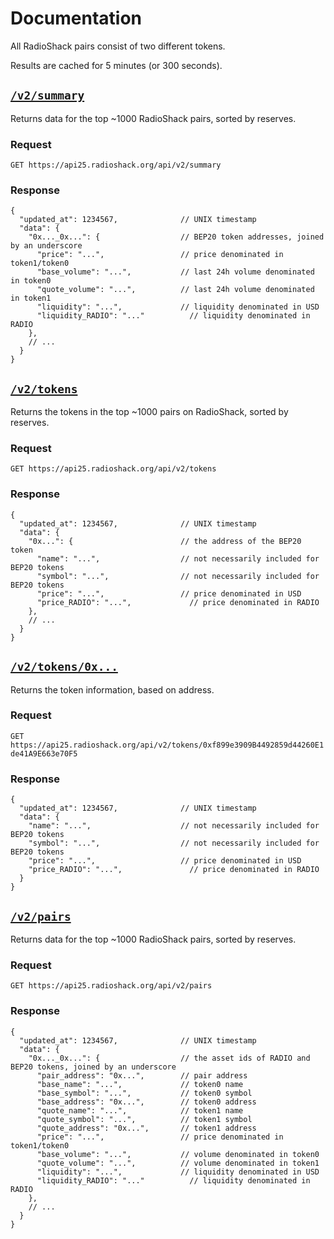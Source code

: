 # Documentation

All RadioShack pairs consist of two different tokens.

Results are cached for 5 minutes (or 300 seconds).

## [`/v2/summary`](https://api25.radioshack.org/api/v2/summary)

Returns data for the top ~1000 RadioShack pairs, sorted by reserves. 

### Request

`GET https://api25.radioshack.org/api/v2/summary`

### Response

```json5
{
  "updated_at": 1234567,              // UNIX timestamp
  "data": {
    "0x..._0x...": {                  // BEP20 token addresses, joined by an underscore
      "price": "...",                 // price denominated in token1/token0
      "base_volume": "...",           // last 24h volume denominated in token0
      "quote_volume": "...",          // last 24h volume denominated in token1
      "liquidity": "...",             // liquidity denominated in USD
      "liquidity_RADIO": "..."          // liquidity denominated in RADIO
    },
    // ...
  }
}
```

## [`/v2/tokens`](https://api25.radioshack.org/api/v2/tokens)

Returns the tokens in the top ~1000 pairs on RadioShack, sorted by reserves.

### Request

`GET https://api25.radioshack.org/api/v2/tokens`

### Response

```json5
{
  "updated_at": 1234567,              // UNIX timestamp
  "data": {
    "0x...": {                        // the address of the BEP20 token
      "name": "...",                  // not necessarily included for BEP20 tokens
      "symbol": "...",                // not necessarily included for BEP20 tokens
      "price": "...",                 // price denominated in USD
      "price_RADIO": "...",             // price denominated in RADIO
    },
    // ...
  }
}
```

## [`/v2/tokens/0x...`](https://api25.radioshack.org/api/v2/tokens/0xf899e3909B4492859d44260E1de41A9E663e70F5)

Returns the token information, based on address.

### Request

`GET https://api25.radioshack.org/api/v2/tokens/0xf899e3909B4492859d44260E1de41A9E663e70F5`

### Response

```json5
{
  "updated_at": 1234567,              // UNIX timestamp
  "data": {
    "name": "...",                    // not necessarily included for BEP20 tokens
    "symbol": "...",                  // not necessarily included for BEP20 tokens
    "price": "...",                   // price denominated in USD
    "price_RADIO": "...",               // price denominated in RADIO
  }
}
```

## [`/v2/pairs`](https://api25.radioshack.org/api/v2/pairs)

Returns data for the top ~1000 RadioShack pairs, sorted by reserves.

### Request

`GET https://api25.radioshack.org/api/v2/pairs`

### Response

```json5
{
  "updated_at": 1234567,              // UNIX timestamp
  "data": {
    "0x..._0x...": {                  // the asset ids of RADIO and BEP20 tokens, joined by an underscore
      "pair_address": "0x...",        // pair address
      "base_name": "...",             // token0 name
      "base_symbol": "...",           // token0 symbol
      "base_address": "0x...",        // token0 address
      "quote_name": "...",            // token1 name
      "quote_symbol": "...",          // token1 symbol
      "quote_address": "0x...",       // token1 address
      "price": "...",                 // price denominated in token1/token0
      "base_volume": "...",           // volume denominated in token0
      "quote_volume": "...",          // volume denominated in token1
      "liquidity": "...",             // liquidity denominated in USD
      "liquidity_RADIO": "..."          // liquidity denominated in RADIO
    },
    // ...
  }
}
```
